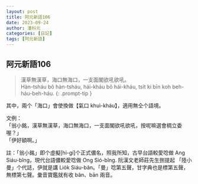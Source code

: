 ```yaml
---
layout: post
title: 阿元新語106 
date: 2023-09-24 
author: 潘科元
categories: [日記]
tags: [阿元新語]
---
```


## 阿元新語106

> 漢草無漢草，海口無海口，一支面閣欲吼欲吼。  
> Hàn-tsháu bô hàn-tsháu, hái-kháu bô hái-kháu, tsi̍t ki bīn koh beh-háu-beh-háu.
{: .prompt-tip }

其中，兩个「海口」會使換做【氣口 khuì-kháu】，適用無仝个語境。

文例：  
「翁小銘，漢草無漢草，海口無海口，一支面閣欲吼欲吼，按呢嘛選會椆立委喔？」  
「伊好額啊。」

註：「翁小銘」即个虛擬[hi-gí]个正式儂名，照我所知，古早台語較愛唸做
Ang Siáu-bîng，現代台語儂較愛唸做 Ong Sió-bîng. 阮漢文老師莊先生捌提起
「陸小曼」个代誌，伊就是講 Lio̍k Siáu-bân。「曼」唸第五聲，甘字典也是標第五聲，
無標第七聲。彙音寶鑑就有收 bân、bān 兩音。
